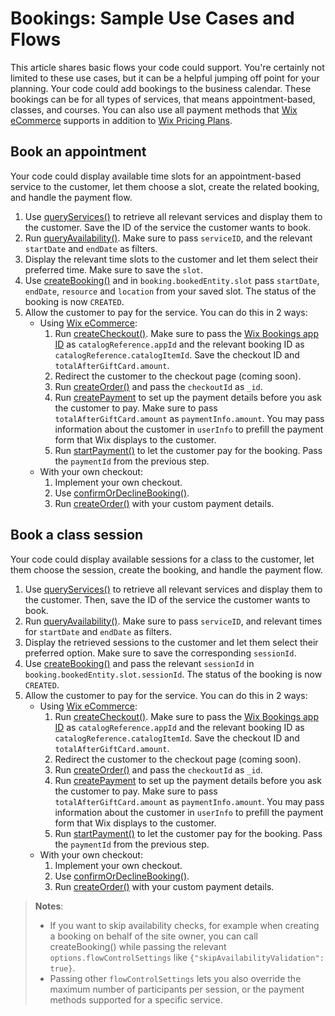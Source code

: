 # Bookings: Sample Use Cases and Flows

This article shares basic flows your code could support. You're certainly not
limited to these use cases, but it can be a helpful jumping off point for your
planning. Your code could add bookings to the business calendar. These
bookings can be for all types of services, that means appointment-based,
classes, and courses. You can also use all payment methods that
[Wix eCommerce](https://dev.wix.com/docs/velo/api-reference/wix-ecom-backend/introduction)
supports in addition to
[Wix Pricing Plans](https://dev.wix.com/docs/velo/api-reference/wix-pricing-plans-v2/introduction).

## Book an appointment

Your code could display available time slots for an appointment-based service
to the customer, let them choose a slot, create the related booking, and handle the
payment flow.

1. Use [queryServices()](https://dev.wix.com/docs/velo/api-reference/wix-bookings-v2/services/query-services)
   to retrieve all relevant services and display them to the customer. Save the
   ID of the service the customer wants to book.
1. Run [queryAvailability()](https://dev.wix.com/docs/velo/api-reference/wix-bookings-v2/availability-calendar/query-availability).
   Make sure to pass `serviceID`, and the relevant `startDate` and `endDate` as filters.
1. Display the relevant time slots to the customer and let them select their
   preferred time. Make sure to save the `slot`.
1. Use [createBooking()](https://dev.wix.com/docs/velo/api-reference/wix-bookings-v2/bookings/create-booking)
   and in `booking.bookedEntity.slot` pass `startDate`, `endDate`, `resource`
   and `location` from your saved slot. The status of the booking is now
   `CREATED`.
1. Allow the customer to pay for the service. You can do this in 2 ways:
   - Using [Wix eCommerce](https://dev.wix.com/docs/velo/api-reference/wix-ecom-backend/introduction):
      1. Run [createCheckout()](https://dev.wix.com/docs/velo/api-reference/wix-ecom-backend/checkout/create-checkout).
         Make sure to pass the
         [Wix Bookings app ID](https://dev.wix.com/docs/rest/articles/getting-started/wix-business-solutions#about-apps-made-by-wix)
         as `catalogReference.appId` and the relevant booking ID as
         `catalogReference.catalogItemId`. Save the checkout ID and
         `totalAfterGiftCard.amount`.
      1. Redirect the customer to the checkout page (coming soon).
      1. Run [createOrder()](https://dev.wix.com/docs/velo/api-reference/wix-ecom-backend/checkout/create-order)
         and pass the `checkoutId` as `_id`.
      1. Run [createPayment](https://dev.wix.com/docs/velo/api-reference/wix-pay-backend/create-payment)
         to set up the payment details before you ask the customer to pay. Make
         sure to pass `totalAfterGiftCard.amount` as `paymentInfo.amount`. You
         may pass information about the customer in `userInfo` to prefill the
         payment form that Wix displays to the customer.
      1. Run [startPayment()](https://dev.wix.com/docs/velo/api-reference/wix-pay-frontend/start-payment)
         to let the customer pay for the booking. Pass the `paymentId` from the previous step.
   - With your own checkout:
      1. Implement your own checkout.
      1. Use [confirmOrDeclineBooking()](https://dev.wix.com/docs/velo/api-reference/wix-bookings-v2/bookings/confirm-or-decline-booking).
      1. Run [createOrder()](https://dev.wix.com/docs/velo/api-reference/wix-ecom-backend/orders/create-order)
         with your custom payment details.

## Book a class session

Your code could display available sessions for a class to the customer, let
them choose the session, create the booking, and handle the payment flow.

1. Use [queryServices()](https://dev.wix.com/docs/velo/api-reference/wix-bookings-v2/services/query-services)
   to retrieve all relevant services and display them to the customer. Then,
   save the ID of the service the customer wants to book.
1. Run [queryAvailability()](https://dev.wix.com/docs/velo/api-reference/wix-bookings-v2/availability-calendar/query-availability).
   Make sure to pass `serviceID`, and relevant times for `startDate` and `endDate` as
   filters.
1. Display the retrieved sessions to the customer and let them select their
   preferred option. Make sure to save the corresponding `sessionId`.
1. Use [createBooking()](https://dev.wix.com/docs/velo/api-reference/wix-bookings-v2/bookings/create-booking) 
   and pass the relevant `sessionId` in `booking.bookedEntity.slot.sessionId`.
   The status of the booking is now `CREATED`.
1. Allow the customer to pay for the service. You can do this in 2 ways:
   - Using [Wix eCommerce](https://dev.wix.com/docs/velo/api-reference/wix-ecom-backend/introduction):
      1. Run [createCheckout()](https://dev.wix.com/docs/velo/api-reference/wix-ecom-backend/checkout/create-checkout).
         Make sure to pass the
         [Wix Bookings app ID](https://dev.wix.com/docs/rest/articles/getting-started/wix-business-solutions#about-apps-made-by-wix)
         as `catalogReference.appId` and the relevant booking ID as
         `catalogReference.catalogItemId`. Save the checkout ID and
         `totalAfterGiftCard.amount`.
      1. Redirect the customer to the checkout page (coming soon).
      1. Run [createOrder()](https://dev.wix.com/docs/velo/api-reference/wix-ecom-backend/checkout/create-order)
         and pass the `checkoutId` as `_id`.
      1. Run [createPayment](https://dev.wix.com/docs/velo/api-reference/wix-pay-backend/create-payment)
         to set up the payment details before you ask the customer to pay. Make
         sure to pass `totalAfterGiftCard.amount` as `paymentInfo.amount`. You
         may pass information about the customer in `userInfo` to prefill the
         payment form that Wix displays to the customer.
      1. Run [startPayment()](https://dev.wix.com/docs/velo/api-reference/wix-pay-frontend/start-payment)
         to let the customer pay for the booking. Pass the `paymentId` from the previous step.
   - With your own checkout:
      1. Implement your own checkout.
      1. Use [confirmOrDeclineBooking()](https://dev.wix.com/docs/velo/api-reference/wix-bookings-v2/bookings/confirm-or-decline-booking).
      1. Run [createOrder()](https://dev.wix.com/docs/velo/api-reference/wix-ecom-backend/orders/create-order)
         with your custom payment details.

> __Notes__:
> - If you want to skip availability checks, for example when creating a 
>   booking on behalf of the site owner, you can call createBooking() while 
>   passing the relevant `options.flowControlSettings` like 
>   `{"skipAvailabilityValidation": true}`.
> - Passing other `flowControlSettings` lets you also override the maximum
>   number of participants per session, or the payment methods 
>   supported for a specific service.